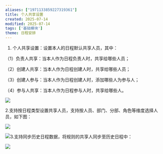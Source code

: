 ```yaml
---
aliases: ["1971133859227319361"]
title: 个人共享设置
created: 2025-07-14
modified: 2025-07-14
tags: ['基础模块']
theme: 日程安排
---
```


1. 个人共享设置：设置本人的日程默认共享人员，其中：

（1）负责人共享：当本人作为日程负责人时，共享给哪些人员；

（2）创建人共享：当本人作为日程创建人时，共享给哪些人员；

（3）创建人参与：当本人作为日程创建人时，添加哪些人为参与人；

（4）参与人共享：当本人作为日程参与人时，共享给哪些人。

![](d93c279322898d15901d99745d836108.jpg)

2.支持按日程类型设置共享人员，支持按人员、部门、分部、角色等维度选择人员，如下图：

![](5903cd171a988f065ea07d4814298332.jpg)

![](3ebc7460f34bc7df6bba9bb2ea99a574.jpg)3.支持同步历史日程数据，将规则的共享人同步至历史日程中：

![](1710dab305f98adcf18e88ceaff0e965.jpg)